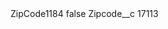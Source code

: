 <?xml version="1.0" encoding="UTF-8"?>
<CustomMetadata xmlns="http://soap.sforce.com/2006/04/metadata" xmlns:xsi="http://www.w3.org/2001/XMLSchema-instance" xmlns:xsd="http://www.w3.org/2001/XMLSchema">
    <label>ZipCode1184</label>
    <protected>false</protected>
    <values>
        <field>Zipcode__c</field>
        <value xsi:type="xsd:string">17113</value>
    </values>
</CustomMetadata>

